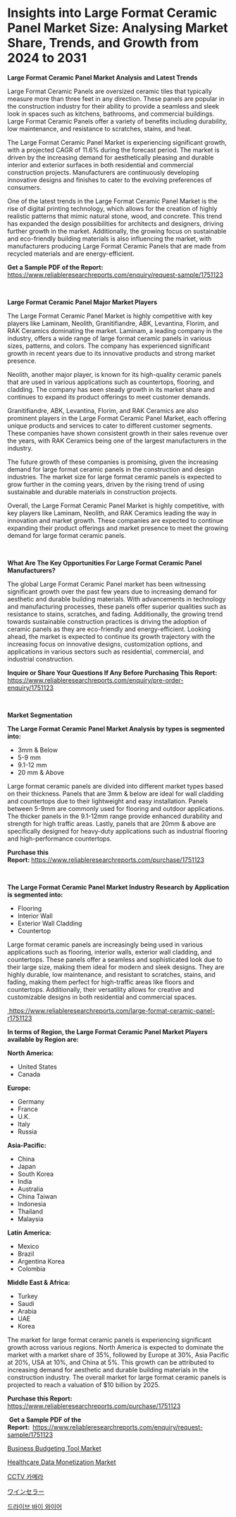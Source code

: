<p><h1>Insights into Large Format Ceramic Panel Market Size: Analysing Market Share, Trends, and Growth from 2024 to 2031</h1></p><p><strong>Large Format Ceramic Panel Market Analysis and Latest Trends</strong></p>
<p><p>Large Format Ceramic Panels are oversized ceramic tiles that typically measure more than three feet in any direction. These panels are popular in the construction industry for their ability to provide a seamless and sleek look in spaces such as kitchens, bathrooms, and commercial buildings. Large Format Ceramic Panels offer a variety of benefits including durability, low maintenance, and resistance to scratches, stains, and heat.</p><p>The Large Format Ceramic Panel Market is experiencing significant growth, with a projected CAGR of 11.6% during the forecast period. The market is driven by the increasing demand for aesthetically pleasing and durable interior and exterior surfaces in both residential and commercial construction projects. Manufacturers are continuously developing innovative designs and finishes to cater to the evolving preferences of consumers. </p><p>One of the latest trends in the Large Format Ceramic Panel Market is the rise of digital printing technology, which allows for the creation of highly realistic patterns that mimic natural stone, wood, and concrete. This trend has expanded the design possibilities for architects and designers, driving further growth in the market. Additionally, the growing focus on sustainable and eco-friendly building materials is also influencing the market, with manufacturers producing Large Format Ceramic Panels that are made from recycled materials and are energy-efficient.</p></p>
<p><strong>Get a Sample PDF of the Report:&nbsp;</strong> <a href="https://www.reliableresearchreports.com/enquiry/request-sample/1751123">https://www.reliableresearchreports.com/enquiry/request-sample/1751123</a></p>
<p>&nbsp;</p>
<p><strong>Large Format Ceramic Panel Major Market Players</strong></p>
<p><p>The Large Format Ceramic Panel Market is highly competitive with key players like Laminam, Neolith, Granitifiandre, ABK, Levantina, Florim, and RAK Ceramics dominating the market. Laminam, a leading company in the industry, offers a wide range of large format ceramic panels in various sizes, patterns, and colors. The company has experienced significant growth in recent years due to its innovative products and strong market presence.</p><p>Neolith, another major player, is known for its high-quality ceramic panels that are used in various applications such as countertops, flooring, and cladding. The company has seen steady growth in its market share and continues to expand its product offerings to meet customer demands.</p><p>Granitifiandre, ABK, Levantina, Florim, and RAK Ceramics are also prominent players in the Large Format Ceramic Panel Market, each offering unique products and services to cater to different customer segments. These companies have shown consistent growth in their sales revenue over the years, with RAK Ceramics being one of the largest manufacturers in the industry.</p><p>The future growth of these companies is promising, given the increasing demand for large format ceramic panels in the construction and design industries. The market size for large format ceramic panels is expected to grow further in the coming years, driven by the rising trend of using sustainable and durable materials in construction projects.</p><p>Overall, the Large Format Ceramic Panel Market is highly competitive, with key players like Laminam, Neolith, and RAK Ceramics leading the way in innovation and market growth. These companies are expected to continue expanding their product offerings and market presence to meet the growing demand for large format ceramic panels.</p></p>
<p>&nbsp;</p>
<p><strong>What Are The Key Opportunities For Large Format Ceramic Panel Manufacturers?</strong></p>
<p><p>The global Large Format Ceramic Panel market has been witnessing significant growth over the past few years due to increasing demand for aesthetic and durable building materials. With advancements in technology and manufacturing processes, these panels offer superior qualities such as resistance to stains, scratches, and fading. Additionally, the growing trend towards sustainable construction practices is driving the adoption of ceramic panels as they are eco-friendly and energy-efficient. Looking ahead, the market is expected to continue its growth trajectory with the increasing focus on innovative designs, customization options, and applications in various sectors such as residential, commercial, and industrial construction.</p></p>
<p><strong>Inquire or Share Your Questions If Any Before Purchasing This Report:</strong> <a href="https://www.reliableresearchreports.com/enquiry/pre-order-enquiry/1751123">https://www.reliableresearchreports.com/enquiry/pre-order-enquiry/1751123</a></p>
<p>&nbsp;</p>
<p><strong>Market Segmentation</strong></p>
<p><strong>The Large Format Ceramic Panel Market Analysis by types is segmented into:</strong></p>
<p><ul><li>3mm & Below</li><li>5-9 mm</li><li>9.1-12 mm</li><li>20 mm & Above</li></ul></p>
<p><p>Large format ceramic panels are divided into different market types based on their thickness. Panels that are 3mm & below are ideal for wall cladding and countertops due to their lightweight and easy installation. Panels between 5-9mm are commonly used for flooring and outdoor applications. The thicker panels in the 9.1-12mm range provide enhanced durability and strength for high traffic areas. Lastly, panels that are 20mm & above are specifically designed for heavy-duty applications such as industrial flooring and high-performance countertops.</p></p>
<p><strong>Purchase this Report:&nbsp;</strong><a href="https://www.reliableresearchreports.com/purchase/1751123">https://www.reliableresearchreports.com/purchase/1751123</a></p>
<p>&nbsp;</p>
<p><strong>The Large Format Ceramic Panel Market Industry Research by Application is segmented into:</strong></p>
<p><ul><li>Flooring</li><li>Interior Wall</li><li>Exterior Wall Cladding</li><li>Countertop</li></ul></p>
<p><p>Large format ceramic panels are increasingly being used in various applications such as flooring, interior walls, exterior wall cladding, and countertops. These panels offer a seamless and sophisticated look due to their large size, making them ideal for modern and sleek designs. They are highly durable, low maintenance, and resistant to scratches, stains, and fading, making them perfect for high-traffic areas like floors and countertops. Additionally, their versatility allows for creative and customizable designs in both residential and commercial spaces.</p></p>
<p><a href="https://www.reliableresearchreports.com/large-format-ceramic-panel-r1751123">&nbsp;https://www.reliableresearchreports.com/large-format-ceramic-panel-r1751123</a></p>
<p><strong>In terms of Region, the Large Format Ceramic Panel Market Players available by Region are:</strong></p>
<p>
    <p> <strong> North America: </strong>
        <ul>
            <li>United States</li>
            <li>Canada</li>
        </ul>
        </p> 
    <p> <strong> Europe: </strong>
        <ul>
            <li>Germany</li>
            <li>France</li>
            <li>U.K.</li>
            <li>Italy</li>
            <li>Russia</li>
        </ul>
        </p> 
    <p> <strong> Asia-Pacific: </strong>
        <ul>
            <li>China</li>
            <li>Japan</li>
            <li>South Korea</li>
            <li>India</li>
            <li>Australia</li>
            <li>China Taiwan</li>
            <li>Indonesia</li>
            <li>Thailand</li>
            <li>Malaysia</li>
        </ul>
        </p> 
    <p> <strong> Latin America: </strong>
        <ul>
            <li>Mexico</li>
            <li>Brazil</li>
            <li>Argentina Korea</li>
            <li>Colombia</li>
        </ul>
        </p> 
    <p> <strong> Middle East & Africa: </strong>
        <ul>
            <li>Turkey</li>
            <li>Saudi</li>
            <li>Arabia</li>
            <li>UAE</li>
            <li>Korea</li>
        </ul>
    </p>
    </p>
<p><p>The market for large format ceramic panels is experiencing significant growth across various regions. North America is expected to dominate the market with a market share of 35%, followed by Europe at 30%, Asia Pacific at 20%, USA at 10%, and China at 5%. This growth can be attributed to increasing demand for aesthetic and durable building materials in the construction industry. The overall market for large format ceramic panels is projected to reach a valuation of $10 billion by 2025.</p></p>
<p><strong>Purchase this Report: </strong><a href="https://www.reliableresearchreports.com/purchase/1751123">https://www.reliableresearchreports.com/purchase/1751123</a></p>
<p>&nbsp;<strong>Get a Sample PDF of the Report:&nbsp;&nbsp;</strong><a href="https://www.reliableresearchreports.com/enquiry/request-sample/1751123">https://www.reliableresearchreports.com/enquiry/request-sample/1751123</a></p>
<p><strong></strong></p>
<p><p><a href="https://github.com/khlifeservices/Market-Research-Report-List-1/blob/main/business-budgeting-tool-market.md">Business Budgeting Tool Market</a></p><p><a href="https://github.com/theanastasiyah/Market-Research-Report-List-1/blob/main/healthcare-data-monetization-market.md">Healthcare Data Monetization Market</a></p><p><a href="https://github.com/nicholasellison0076890/Market-Research-Report-List-1/blob/main/1896087129606.md">CCTV 카메라</a></p><p><a href="https://medium.com/@raymanta28/%E3%83%AF%E3%82%A4%E3%83%B3%E3%82%BB%E3%83%A9%E3%83%BC%E3%81%AE%E5%B8%82%E5%A0%B4%E5%8B%95%E5%90%91%E3%81%A8%E5%B8%82%E5%A0%B4%E5%88%86%E6%9E%90%E3%81%AF2024%E5%B9%B4%E3%81%8B%E3%82%892031%E5%B9%B4%E3%81%BE%E3%81%A7%E3%81%AE%E6%9C%9F%E9%96%93%E3%81%AB%E4%BA%88%E6%B8%AC%E3%81%95%E3%82%8C%E3%81%A6%E3%81%84%E3%81%BE%E3%81%99-f52154008e6a">ワインセラー</a></p><p><a href="https://github.com/TobyKub4685/Market-Research-Report-List-2/blob/main/1453274129605.md">드라이브 바이 와이어</a></p></p>